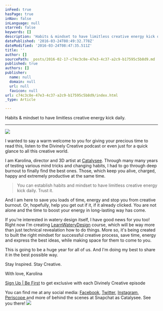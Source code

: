 ```yaml
---
inFeed: true
hasPage: true
inNav: false
inLanguage: null
starred: false
keywords: []
description: 'Habits & mindset to have limitless creative energy kick daily.'
datePublished: '2016-03-24T08:49:32.778Z'
dateModified: '2016-03-24T08:47:35.511Z'
title: ''
author: []
sourcePath: _posts/2016-02-17-c74c3c8e-47e3-4c37-a2c9-b17595c5b8d9.md
published: true
authors: []
publisher:
  name: null
  domain: null
  url: null
  favicon: null
url: c74c3c8e-47e3-4c37-a2c9-b17595c5b8d9/index.html
_type: Article

---
```

Habits & mindset to have limitless creative energy kick daily.

****
![](https://s3-us-west-2.amazonaws.com/the-grid-img/p/04f1fa9cb0f6d5902b79999d397db6f96d0476c9.png)

I wanted to say a warm welcome to you for giving your precious time to read this, listen to the Divinely Creative podcast or even just for a quick glance to all this creative world. 

I am Karolina, director and 3D artist at [Catalysee][0]. Through many many years of testing various mind tricks and changing habits, I had to go through deep burnout to finally find the best ones. Those, which keep you alive, charged, happy and extremely productive at the same time. 
> 
> You can establish habits and mindset to have limitless creative energy kick daily. Trust it.

And I am here to save you loads of time, energy and stop you from creative burnout. Or, hopefully, help you get out if it, if it already clicked. You are not alone and the time to boost your energy in long-lasting way has come. 

If you're interested in watery design itself, I have good news for you too! Right now I'm creating [LearnWateryDesign][1] course, which will be way more than just technical revealation how to do things. More so, it's being created to built the right mindset for successful creative process, save time, energy and express the best ideas, while making space for them to come to you. 

This is going to be a huge year for all of us. And I'm doing my best to share it in the best possible way. 

Stay Inspired. Stay Creative. 

With love, Karolina

[Sign Up | Be First][2] to get exclusive with each Divinely Creative episode

You can find me at any social media: [Facebook][3], [Twitter][4], [Instagram][5], [Periscope ][6]and more of behind the scenes at Snapchat as Catalysee. See you there!
![](https://the-grid-user-content.s3-us-west-2.amazonaws.com/bbf7f05d-867f-4029-a617-679be2ca0712.png)

[0]: http://www.catalysee.com/
[1]: http://www.catalysee.com/c-course.html
[2]: http://eepurl.com/bUVzYj
[3]: https://www.facebook.com/catalyseelive/
[4]: https://twitter.com/Catalysee
[5]: https://www.instagram.com/catalysee.live/
[6]: https://www.periscope.tv/catalysee